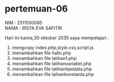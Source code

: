 # pertemuan-06

NIM : 2511500085<br>
NAMA : IRSYA EVA SAFITRI<br>

Hari ini kamis,30 oktober 2035 saya mempelajari :
<ol>
<li>mengcopy index.php,style.css,script.js</li>
<li>menambahkan file hallo.php</li>
<li>menambahkan file latihan1.php</li>
<li>menambahkan file latihanvariabel.php</li>
<li>menambahkan file latihantipedata.php</li>
<li>menambahkan file laihankonstanta.php</li>
</ol>